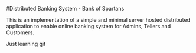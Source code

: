 #Distributed Banking System - Bank of Spartans

This is an implementation of a simple and minimal server hosted distributed application
to enable online banking system for Admins, Tellers and Customers.

Just learning git 
